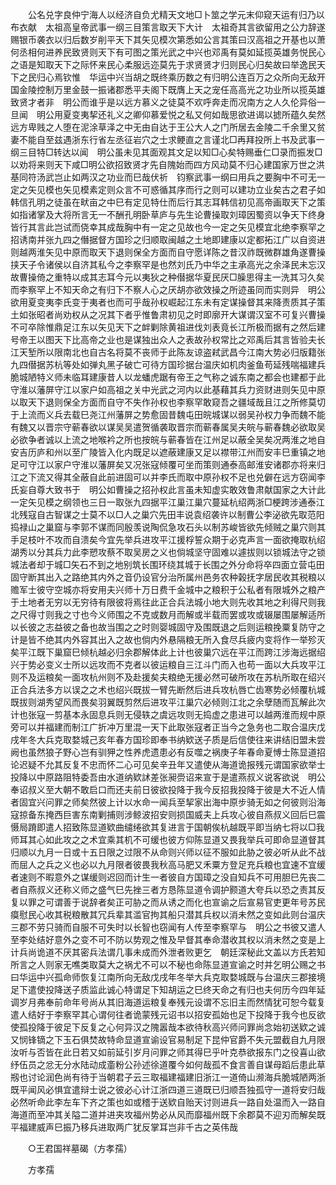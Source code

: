 <!-- { "loadSidebar": true } -->
　　公名兑字良仲宁海人以经济自负尤精天文地□卜筮之学元末仰窥天运有归乃以布衣献　太祖高皇帝武事一纲三目策言取天下大计　太祖奇其言欲留用之公力辞遂赐银币袭衣以归后数岁削平天下其矢见模次第悉如公言其策曰汉高祖之开基也以萧何丞相何进养民致贤则天下有可图之策光武之中兴也邓禹有莫如延揽英雄务悦民心之语是知取天下之际怀来民心柔服远迩莫先于求贤贤才归则民心归矣故曰举逸民天下之民归心焉钦惟　华运中兴当胡之既终乘历数之有归明公连百万之众所向无敌开国金陵控制万里金鼓一振诸郡悉平夫阁下既膺上天之宠任高高光之功业所以揽英雄致贤才者非　明公而谁乎是以远方慕义之徒莫不欢呼奔走而况南方之人久伦异俗一旦闻　明公用夏变夷挈还礼义之卿仰慕爱悦之私又何如哉思欲进谒以摅所蕴久矣然远方卑贱之人堕在泥涂草泽之中无由自达于王公大人之门所居去金陵二千余里又贫妻不能自至兹遇浙东行省左丞征岩穴之士求鲠直之言谨北□再拜投所上书及武事一纲三目特□转达以闻　明公虽未见其面观其文足以知□心矣特赐垂仁□录而振发□以劝将来则天下咸□明公欲招致贤才先自隗始而四方风动莫不归心建国家万世之洪基同符汤武岂止如两汉之功业而巳哉伏祈　钧察武事一纲曰用兵之要胸中不可无一定之矢见模也矢见模素定则众言不可惑循其序而行之则可以建功立业矣古之君子如韩信孔明之徒虽在畎亩之中巳有定见特仕而后行其志耳韩信初见高帝画取天下之策如指诸掌及大将所言无一不酬孔明卧草庐与先生论曹操取刘璋因蜀资以争天下终身皆行其言此岂试而侥幸其成哉胸中有一定之见故也今一定之矢见模宜北绝李察罕之招诱南并张九四之僭据督方国珍之归顺取闽越之土地即建康以定都拓江广以自资进则越两淮矢见中原而取天下退则保全方面而自守愿详陈之昔汉祚既微群雄角遂曹操挟天子令诸侯以自济其私今之李察罕是也然刘氏乃中华之主承高光之余泽民未忘汉故曹操倚之重特以成其志耳今元以夷狄之种僣据华夏民厌□臊思得主一洗其习久矣而李察罕上不知天命之有归下不察人心之厌胡亦欲效操之所迹虽同而实则异　明公欲用夏变夷李氏变于夷者也而可乎哉孙权崛起江东未有定谋操督其来降责质其子策土如张昭者尚劝权从之况其下者乎惟鲁肃初见之时即廓开大谋谓汉室不可复兴曹操不可卒除惟鼎足江东以矢见天下之衅剿除黄祖进伐刘表竟长江所极而据有之然后建号帝王以图天下比高帝之业也是谋独出众人之表故孙权常比之邓禹后其言皆验夫长江天堑所以限南北也自古名将莫不丧师于此陈友谅盗弒武昌今江南大势必归版籍张九四僣据苏杭等处如弹丸黑子破亡可待方国珍据台温庆如机肉釜鱼苟延残喘福建兵脆城陋特义师未临耳建康昔人以龙蟠虎踞有帝王之气称之诚东南之都会也建都于此守淮以藩屏守江以家户如高祖之关中光武之河内以此基藉其兵力资财进则矢见中原以取天下退则保全方面而自守不失作孙权也李察罕敢窥吾之疆域哉且江之所修莫切于上流而义兵去载巳尧江州藩屏之势愈固昔魏屯田皖城谋以弱吴孙权力争而魏不能有魏又以晋宗守蕲春欲以谋吴吴遣贺循袭取晋宗而蕲春属吴夫皖与蕲春魏必欲取吴必欲争者诚以上流之地喉衿之所也按皖与蕲春皆在江州足以蔽全吴矣况两淮之地自安吉历庐和州以至广陵皆入化内既足以遮蔽建康又足以襟带江州而安丰巳重镇之地足可守江以家户守淮以藩屏矣又况张寇倾覆可坐而策则通泰高邮淮安诸郡亦将来归江之下流又得其全蔽自此前进固可以并李氏而取中原孙权不足也兑僻在远方窃闻李氏妄自尊大致书于　明公如曹操之招孙权此言虽未知虚实敢效鲁肃献国家之大计此一定矢见模之纲领也三日一取张九四据平江巢江巢穴蔓延杭绍两浙□梗跨涉通泰江北残寇自古智谋之士莫不以□人之巢穴先田丰说袁绍袭许以制曹公李泌欲先取范阳捣禄山之巢窟与李郭不谋而同殷羡说陶侃急攻石头以制苏峻皆欲先倾贼之巢穴则其手足枝叶不攻而自溃矣今宜先举兵进攻平江援桴誓众期于必克声言一面欲掩取杭绍湖秀以分其兵力此李愬攻蔡不取吴房之义也倘城坚守固难以遽拔则以锁城法守之锁城法者却于城□矢石不到之地别筑长围环绕其城于长围之外分命将卒四面立营屯田固守断其出入之路绝其内外之音仍设官分治所属州邑务农种榖抚字居民收其税粮以赡军士彼守空城亦将安用夫兴师十万日费千金城中之粮积于公私者有限城外之粮产于土地者无穷以无穷待有限彼将焉往此正合兵法城小地大则先收其地之利得尺则我之尺得寸则我之寸也今义师围之不克或数月而解或半载而罢或攻或辍屡围屡解适所以长彼之志益彼之备也故当围之之时则婴城固守及围既退之后则运粮挽粟复防守之计是皆不绝其内外容其出入之故也倘内外悬隔粮无所入食尽兵疲内变将作一举殄灭矣平江既下巢窟巳倾杭越必归余郡解体此上计也彼巢穴远在平江而跨江涉海远据绍兴于势必变义士所以远攻而不克者以彼运粮自三江斗门而入也苟一面以大兵攻平江则不及运粮矣一面攻杭州则不及赴援矣夫粮绝无援必然可破所攻在苏杭所取在绍兴正合兵法多方以误之之术也绍兴既拔一臂先断然后进兵攻杭唇亡齿寒势必倾覆杭城既拔则湖秀望风而畏矣羽翼既剪然后进攻平江巢穴必倾则江北之余孽随而瓦解此次计也张寇一剪基本永固息兵则无侵轶之虞远攻则无捣虚之患进可以越两淮而规中原旁可以并福建而制江广折冲万里混一天下此取张寇者正当今之急务也二取合温庆戊戌年冬大兵克取婺城己亥年春方国珍即奉书纳欵送子质是后信使往来讲结旧盟未尝阙也虽然狼子野心岂有驯狎之性养虎遗患必有反噬之祸庚子年春命夏愽士陈显道招论迟疑不允其反复不忠而怀二心可见矣辛丑年又遣使从海道诡报残元谓国家欲举士投降以中原路阻特委吾由水道纳欵訹差张昶赍诏来宣于是遣燕叔义说客欲说　明公奉诏叔义至大朝不敢启口而还夫前日彼欲投降于我今反招我投降于彼是大不近人情者固宜兴问罪之师矣然彼上计以水命一闻兵至挈家出海中原步骑无如之何彼则沿海寇掠备东掩西巨害东南剿捕则涉鲸波招安则损国威夫上兵攻心彼自燕叔义回后巳震慑局蹐即遣人招致陈显道欵曲缱绻欲其复进言于国朝俟杭越既平即当纳七将以□我师耳其心如此攻之之术宜乘其机不可缓也彼方仰陈显道又畏我举兵可即命显道督其归顺以九月一日或十五日限之过限不从命则兴师以征不服如此胁之彼必听从此不战而屈人之兵之义也必以九月限者彼畏我秋高马肥又禾粟方登足充兵粮也宜速不宜缓者速则不暇意外之谋缓则迟回而计生一者彼自方国璋之没自知兵不可用胆巳先丧二者自燕叔义还称义师之盛气巳先挫三者方恳陈显道令调护颢道大夸兵以恐之责其反复以罪之可谓善于说辞者矣正可胁之而从诱之而化也宣谕之后宣易官吏更年号苏民瘼慰民心收其税粮散其冗兵辈其滥官拘其船只潜其兵权以消未然之变如此则台温庆三郡不劳只骑而自服不可失时以长智也窃闻有人传至李察罕与　明公之书彼又遣人至李处结好意外之变不可不防以势观之惟及早督其奉命潜收其权以消未然之变是上计兵尚诡道不厌其密兵法谓几事未成而外泄者败更乞　朝廷深秘此文盖以方氏若知所言之人则家无噍类取莫大之祸尤不可以不秘也命陈显道宣谕之时并乞明公赐之书曰华运中兴孤命师恢复江南所向无敌戊戌年冬举大兵克取婺城既与台温庆三郡接境足下遣使投降送子质监此诚心特谓足下知胡运之巳终天命之有归也夫何历今四年延调岁月弗奉前命年号尚从其旧海道运粮复奉残元设谓不忘旧主而然情犹可恕今载复遣人结好于李察罕其心谓何往者诡蒙残元诏书以招安孤始也足下投降于我今也反欲使孤投降于彼足下反复之心何异汉之隗嚣哉本欲待秋高兴师问罪尚念始初送欵之诚又悯锋镝之下玉石俱焚故特命显道宣谕设官易制足下昆仲官爵不失元盟截自九月限汝听与否皆在此日若又如前延引岁月问罪之师其得巳乎叶克恭欲报东门之役喜山欲纾伍员之忿无分水陆动成齑粉公孙述徐道覆今如何哉孤不食言善自谋母蹈后患此草剏也讨论润色尚有待于当朝君子云三取福建福建旧浙江一道倚山濒海兵脆城陋两浙既平闻风必惧宜遣辩士说之彼必心计江浙四道三道既已归顺吾独孤守一道将安归哉必然听命此李左车下齐之策也如或稽于送欵自贻天讨则进兵一路自处温而入一路自海道而至冲其关隘二道并进夹攻福州势必从风而靡福州既下余郡莫不迎刃而解矣既平福建威声巳振乃移兵进取两广犹反掌耳岂非千古之英伟哉 

　　○王君国祥墓碣（方孝孺） 

　　方孝孺 
